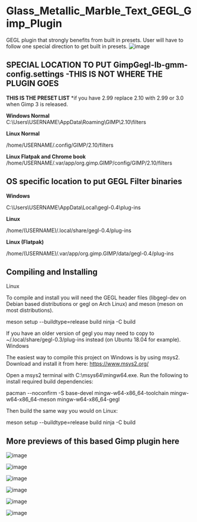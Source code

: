 # Glass_Metallic_Marble_Text_GEGL_Gimp_Plugin
GEGL plugin that strongly benefits from built in presets. User will have to follow one special direction to get built in presets.
![image](https://github.com/LinuxBeaver/Glass_Metallic_Marble_Text_GEGL_Gimp_Plugin/assets/78667207/dba6fa67-80ea-422d-b016-4d46cd357b06)


## SPECIAL LOCATION TO PUT GimpGegl-lb-gmm-config.settings -THIS IS NOT WHERE THE PLUGIN GOES
**THIS IS THE PRESET LIST**
*if you have 2.99 replace 2.10 with 2.99 or 3.0 when Gimp 3 is released.

**Windows Normal**  
C:\Users\USERNAME\AppData\Roaming\GIMP\2.10\filters

**Linux Normal**
                        
/home/USERNAME/.config/GIMP/2.10/filters

**Linux Flatpak and Chrome book**         
/home/USERNAME/.var/app/org.gimp.GIMP/config/GIMP/2.10/filters




## OS specific location to put GEGL Filter binaries 

**Windows**

C:\Users\USERNAME\AppData\Local\gegl-0.4\plug-ins
 
**Linux**
 
 /home/(USERNAME)/.local/share/gegl-0.4/plug-ins
 
**Linux (Flatpak)**
 
 /home/(USERNAME)/.var/app/org.gimp.GIMP/data/gegl-0.4/plug-ins


## Compiling and Installing
Linux

To compile and install you will need the GEGL header files (libgegl-dev on Debian based distributions or gegl on Arch Linux) and meson (meson on most distributions).

meson setup --buildtype=release build
ninja -C build


If you have an older version of gegl you may need to copy to ~/.local/share/gegl-0.3/plug-ins instead (on Ubuntu 18.04 for example).
Windows

The easiest way to compile this project on Windows is by using msys2. Download and install it from here: https://www.msys2.org/

Open a msys2 terminal with C:\msys64\mingw64.exe. Run the following to install required build dependencies:

pacman --noconfirm -S base-devel mingw-w64-x86_64-toolchain mingw-w64-x86_64-meson mingw-w64-x86_64-gegl

Then build the same way you would on Linux:

meson setup --buildtype=release build
ninja -C build

## More previews of this based Gimp plugin here

![image](https://github.com/LinuxBeaver/Glass_Metallic_Marble_Text_GEGL_Gimp_Plugin/assets/78667207/80f24b26-69a4-4625-ae41-cba1e44030f5)

![image](https://github.com/LinuxBeaver/Glass_Metallic_Marble_Text_GEGL_Gimp_Plugin/assets/78667207/503f4a30-c443-4818-9cea-e33d5529cf83)

![image](https://github.com/LinuxBeaver/Glass_Metallic_Marble_Text_GEGL_Gimp_Plugin/assets/78667207/b2b4eb50-66d0-450e-ad41-1155039bfcb8)

![image](https://github.com/LinuxBeaver/Glass_Metallic_Marble_Text_GEGL_Gimp_Plugin/assets/78667207/ff58a225-9eda-496b-be75-0a0ed2f60eb1)

![image](https://github.com/LinuxBeaver/Glass_Metallic_Marble_Text_GEGL_Gimp_Plugin/assets/78667207/0c768cc8-1056-4834-a39b-cc256e545b17)

![image](https://github.com/LinuxBeaver/Glass_Metallic_Marble_Text_GEGL_Gimp_Plugin/assets/78667207/7db54acc-754b-4fad-ac48-c6debb95779e)



